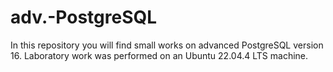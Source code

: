 # adv.-PostgreSQL
In this repository you will find small works on advanced PostgreSQL version 16. Laboratory work was performed on an Ubuntu 22.04.4 LTS machine.
